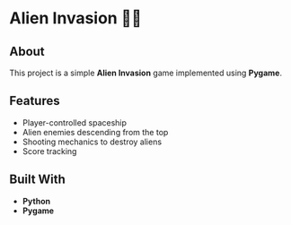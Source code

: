 # Alien Invasion 🚀👾

## About  
This project is a simple **Alien Invasion** game implemented using **Pygame**.

## Features  
- Player-controlled spaceship  
- Alien enemies descending from the top  
- Shooting mechanics to destroy aliens  
- Score tracking  

## Built With  
- **Python**  
- **Pygame**  
